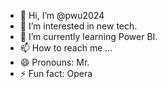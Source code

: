 - 👋 Hi, I’m @pwu2024
- 👀 I’m interested in new tech.
- 🌱 I’m currently learning Power BI.
- 📫 How to reach me ...
- 😄 Pronouns: Mr.
- ⚡ Fun fact: Opera

<!---
pwu2024/pwu2024 is a ✨ special ✨ repository because its `README.md` (this file) appears on your GitHub profile.
You can click the Preview link to take a look at your changes.
--->
